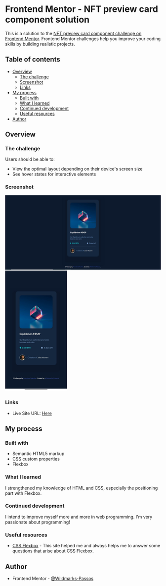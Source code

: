 # Frontend Mentor - NFT preview card component solution

This is a solution to the [NFT preview card component challenge on Frontend Mentor](https://www.frontendmentor.io/challenges/nft-preview-card-component-SbdUL_w0U). Frontend Mentor challenges help you improve your coding skills by building realistic projects. 

## Table of contents

- [Overview](#overview)
  - [The challenge](#the-challenge)
  - [Screenshot](#screenshot)
  - [Links](#links)
- [My process](#my-process)
  - [Built with](#built-with)
  - [What I learned](#what-i-learned)
  - [Continued development](#continued-development)
  - [Useful resources](#useful-resources)
- [Author](#author)

## Overview

### The challenge

Users should be able to:

- View the optimal layout depending on their device's screen size
- See hover states for interactive elements

### Screenshot

<img src="/images/screenshot-desktop.JPG" width="600">

<img src="/images/screenshot-mobile.jpeg" width="200">

### Links

- Live Site URL: [Here](https://wildmarks-passos.github.io/Frontend-Mentor---nft-preview-card-component-main/)

## My process

### Built with

- Semantic HTML5 markup
- CSS custom properties
- Flexbox

### What I learned

I strengthened my knowledge of HTML and CSS, especially the positioning part with Flexbox.

### Continued development

I intend to improve myself more and more in web programming. I'm very passionate about programming!

### Useful resources

- [CSS Flexbox](https://css-tricks.com/snippets/css/a-guide-to-flexbox/) - This site helped me and always helps me to answer some questions that arise about CSS Flexbox.

## Author

- Frontend Mentor - [@Wildmarks-Passos](https://www.frontendmentor.io/profile/Wildmarks-Passos)
